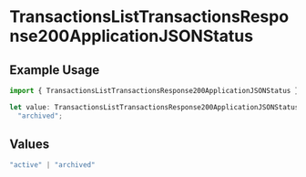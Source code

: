 # TransactionsListTransactionsResponse200ApplicationJSONStatus

## Example Usage

```typescript
import { TransactionsListTransactionsResponse200ApplicationJSONStatus } from "open-billing/models/operations";

let value: TransactionsListTransactionsResponse200ApplicationJSONStatus =
  "archived";
```

## Values

```typescript
"active" | "archived"
```